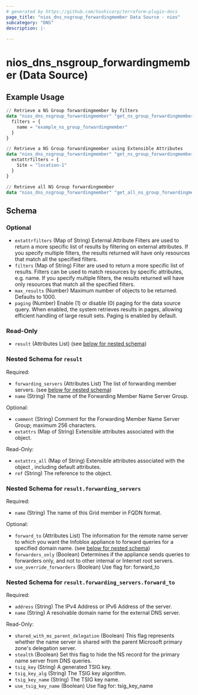 ```yaml
---
# generated by https://github.com/hashicorp/terraform-plugin-docs
page_title: "nios_dns_nsgroup_forwardingmember Data Source - nios"
subcategory: "DNS"
description: |-
  
---
```


# nios_dns_nsgroup_forwardingmember (Data Source)



## Example Usage

```terraform
// Retrieve a NS Group forwardingmember by filters
data "nios_dns_nsgroup_forwardingmember" "get_ns_group_forwardingmember_using_filters" {
  filters = {
    name = "example_ns_group_forwardingmember"
  }
}

// Retrieve a NS Group forwardingmember using Extensible Attributes
data "nios_dns_nsgroup_forwardingmember" "get_ns_group_forwardingmember_using_extensible_attributes" {
  extattrfilters = {
    Site = "location-1"
  }
}

// Retrieve all NS Group forwardingmember
data "nios_dns_nsgroup_forwardingmember" "get_all_ns_group_forwardingmembers" {}
```

<!-- schema generated by tfplugindocs -->
## Schema

### Optional

- `extattrfilters` (Map of String) External Attribute Filters are used to return a more specific list of results by filtering on external attributes. If you specify multiple filters, the results returned will have only resources that match all the specified filters.
- `filters` (Map of String) Filter are used to return a more specific list of results. Filters can be used to match resources by specific attributes, e.g. name. If you specify multiple filters, the results returned will have only resources that match all the specified filters.
- `max_results` (Number) Maximum number of objects to be returned. Defaults to 1000.
- `paging` (Number) Enable (1) or disable (0) paging for the data source query. When enabled, the system retrieves results in pages, allowing efficient handling of large result sets. Paging is enabled by default.

### Read-Only

- `result` (Attributes List) (see [below for nested schema](#nestedatt--result))

<a id="nestedatt--result"></a>
### Nested Schema for `result`

Required:

- `forwarding_servers` (Attributes List) The list of forwarding member servers. (see [below for nested schema](#nestedatt--result--forwarding_servers))
- `name` (String) The name of the Forwarding Member Name Server Group.

Optional:

- `comment` (String) Comment for the Forwarding Member Name Server Group; maximum 256 characters.
- `extattrs` (Map of String) Extensible attributes associated with the object.

Read-Only:

- `extattrs_all` (Map of String) Extensible attributes associated with the object , including default attributes.
- `ref` (String) The reference to the object.

<a id="nestedatt--result--forwarding_servers"></a>
### Nested Schema for `result.forwarding_servers`

Required:

- `name` (String) The name of this Grid member in FQDN format.

Optional:

- `forward_to` (Attributes List) The information for the remote name server to which you want the Infoblox appliance to forward queries for a specified domain name. (see [below for nested schema](#nestedatt--result--forwarding_servers--forward_to))
- `forwarders_only` (Boolean) Determines if the appliance sends queries to forwarders only, and not to other internal or Internet root servers.
- `use_override_forwarders` (Boolean) Use flag for: forward_to

<a id="nestedatt--result--forwarding_servers--forward_to"></a>
### Nested Schema for `result.forwarding_servers.forward_to`

Required:

- `address` (String) The IPv4 Address or IPv6 Address of the server.
- `name` (String) A resolvable domain name for the external DNS server.

Read-Only:

- `shared_with_ms_parent_delegation` (Boolean) This flag represents whether the name server is shared with the parent Microsoft primary zone's delegation server.
- `stealth` (Boolean) Set this flag to hide the NS record for the primary name server from DNS queries.
- `tsig_key` (String) A generated TSIG key.
- `tsig_key_alg` (String) The TSIG key algorithm.
- `tsig_key_name` (String) The TSIG key name.
- `use_tsig_key_name` (Boolean) Use flag for: tsig_key_name
